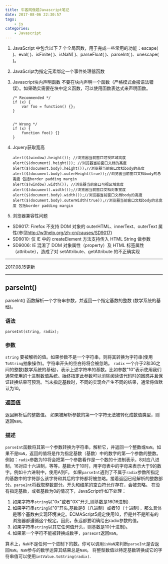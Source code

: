 ```yaml
---
title: 牛客网做题Javascript笔记
date: 2017-08-06 22:30:57
tags:
	- js
categories:
	- Javascript
---
```



1. JavaScript 中包含以下 7 个全局函数，用于完成一些常用的功能：escape( )、eval( )、isFinite( )、isNaN( )、parseFloat( )、parseInt( )、unescape( )。

2. JavaScript为指定元素绑定一个事件处理器函数

3. Javascript块内声明函数
	不要在块内声明一个函数（严格模式会报语法错误）。如果确实需要在块中定义函数，可以使用函数表达式来声明函数。

	```
	/* Recommended */
	if (x) {
		var foo = function() {};
	}


	/* Wrong */
	if (x) {
		function foo() {}
	}
	```
4. Jquery获取宽高
	```
	alert($(window).height()); //浏览器当前窗口可视区域高度 
	alert($(document).height()); //浏览器当前窗口文档的高度 
	alert($(document.body).height());//浏览器当前窗口文档body的高度 
	alert($(document.body).outerHeight(true));//浏览器当前窗口文档body的总高度 包括border padding margin 
	alert($(window).width()); //浏览器当前窗口可视区域宽度 
	alert($(document).width());//浏览器当前窗口文档对象宽度 
	alert($(document.body).width());//浏览器当前窗口文档body的高度 
	alert($(document.body).outerWidth(true));//浏览器当前窗口文档body的总宽度 包括border padding margin 
	```
5. 浏览器兼容性问题
- SD9017: Firefox 不支持 DOM 对象的 outerHTML、innerText、outerText 属性(参见<http://w3help.org/zh-cn/causes/SD9017>)
- SD9010: 仅 IE 中的 createElement 方法支持传入 HTML String 做参数
- SD9006: IE 混淆了 DOM 对象属性（property）及 HTML 标签属性（attribute），造成了对 setAttribute、getAttribute 的不正确实现

_____________
2017.08.15更新
_____________

## parseInt()
parseInt() 函数解析一个字符串参数，并返回一个指定基数的整数 (数学系统的基础)。

### 语法
```
parseInt(string, radix);
```
### 参数
`string`
要被解析的值。如果参数不是一个字符串，则将其转换为字符串(使用`ToString`抽象操作)。字符串开头的空白符将会被忽略。
`radix`
一个介于2和36之间的整数(数学系统的基础)，表示上述字符串的基数。比如参数"10"表示使用我们通常使用的十进制数值系统。始终指定此参数可以消除阅读该代码时的困惑并且保证转换结果可预测。当未指定基数时，不同的实现会产生不同的结果，通常将值默认为10。

### 返回值
返回解析后的整数值。 如果被解析参数的第一个字符无法被转化成数值类型，则返回`NaN`。

### 描述
`parseInt`函数将其第一个参数转换为字符串，解析它，并返回一个整数或`NaN`。如果不是`NaN`，返回的值将是作为指定基数（基数）中的数字的第一个参数的整数。
例如：`radix`参数为10将会把第一个参数看作是一个数的十进制表示，8对应八进制，16对应十六进制，等等。基数大于10时，用字母表中的字母来表示大于9的数字。例如十六进制中，使用A到F。
如果`parseInt`遇到了不属于`radix`参数所指定的基数中的字符那么该字符和其后的字符都将被忽略。接着返回已经解析的整数部分。`parseInt`将截取整数部分。开头和结尾的空白符允许存在，会被忽略。
在没有指定基数，或者基数为0的情况下，JavaScript作如下处理：
1. 如果字符串`string`以"0x"或者"0X"开头,则基数是16(16进制).
2. 如果字符串`string`以"0"开头,基数是8（八进制）或者10（十进制），那么具体是哪个基数由实现环境决定。ECMAScript5规定使用10，但是并不是所有的浏览器都遵循这个规定。因此，永远都要明确给出radix参数的值。
3. 如果字符串`string`以其它任何值开头，则基数是10(十进制)。
4. 如果第一个字符不能被转换成数字，`parseInt`返回`NaN`。

算术上，`NaN`不是任何一个进制下的数。你可以调用`isNaN`来判断`parseInt`是否返回`NaN`。`NaN`参与的数学运算其结果总是`NaN`。
将整型数值以特定基数转换成它的字符串值可以使用`intValue.toString(radix)`.